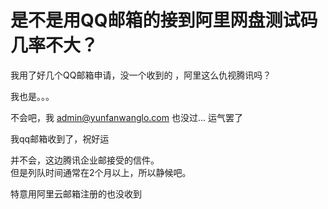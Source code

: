 # 是不是用QQ邮箱的接到阿里网盘测试码几率不大？


我用了好几个QQ邮箱申请，没一个收到的 ，阿里这么仇视腾讯吗？

我也是。。。<br />


不会吧，我 <a href="mailto:admin@yunfanwanglo.com">admin@yunfanwanglo.com</a> 也没过... 运气罢了

我qq邮箱收到了，祝好运

并不会，这边腾讯企业邮接受的信件。<br />
但是列队时间通常在2个月以上，所以静候吧。<img id="aimg_Zn9fH" onclick="zoom(this, this.src, 0, 0, 0)" class="zoom" src="https://cdn.jsdelivr.net/gh/hishis/forum-master/public/images/patch.gif" onmouseover="img_onmouseoverfunc(this)" onload="thumbImg(this)" border="0" alt="" />

特意用阿里云邮箱注册的也没收到
